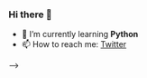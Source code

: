 ### Hi there 👋
- 🌱 I’m currently learning **Python**
- 📫 How to reach me: [Twitter](https://twitter.com/synthesis____)


<!--	<!--
**fakhrirofi/fakhrirofi** is a ✨ _special_ ✨ repository because its `README.md` (this file) appears on your GitHub profile.	**fakhrirofi/fakhrirofi** is a ✨ _special_ ✨ repository because its `README.md` (this file) appears on your GitHub profile.
Here are some ideas to get you started:	Here are some ideas to get you started:
- 🔭 I’m currently working on ...	- 🔭 I’m currently working on ...
- 👯 I’m looking to collaborate on ...	- 👯 I’m looking to collaborate on ...
- 🤔 I’m looking for help with ...	- 🤔 I’m looking for help with ...
- 💬 Ask me about ...	- 💬 Ask me about ...
- 😄 Pronouns: ...	- 😄 Pronouns: ...
- ⚡ Fun fact: ...	- ⚡ Fun fact: ...
-->	-->
